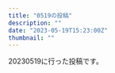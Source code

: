 ```yaml
---
title: "0519の投稿"
description: ""
date: "2023-05-19T15:23:00Z"
thumbnail: ""
---
```

20230519に行った投稿です。
<!--more-->

